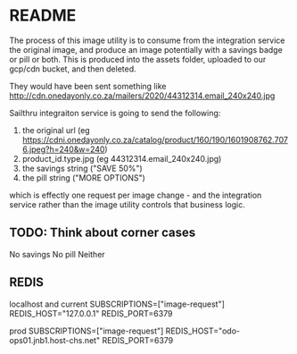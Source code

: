# README #

The process of this image utility is to consume from the integration service the original image, and produce an image potentially with a savings badge or pill or both. This is produced into the assets folder, uploaded to our gcp/cdn bucket, and then deleted.


They would have been sent something like 
http://cdn.onedayonly.co.za/mailers/2020/44312314.email_240x240.jpg

Sailthru integraiton service is going to send the following:

1. the original url (eg https://cdni.onedayonly.co.za/catalog/product/160/190/1601908762.7076.jpeg?h=240&w=240)
2. product_id.type.jpg (eg 44312314.email_240x240.jpg)
3. the savings string ("SAVE 50%")
4. the pill string ("MORE OPTIONS")

which is effectly one request per image change - and the integration service rather than the image utility controls that business logic.

TODO: 
Think about corner cases
-------------
No savings
No pill
Neither


REDIS
-------------
localhost and current
SUBSCRIPTIONS=["image-request"]
REDIS_HOST="127.0.0.1"
REDIS_PORT=6379

prod
SUBSCRIPTIONS=["image-request"]
REDIS_HOST="odo-ops01.jnb1.host-chs.net"
REDIS_PORT=6379
